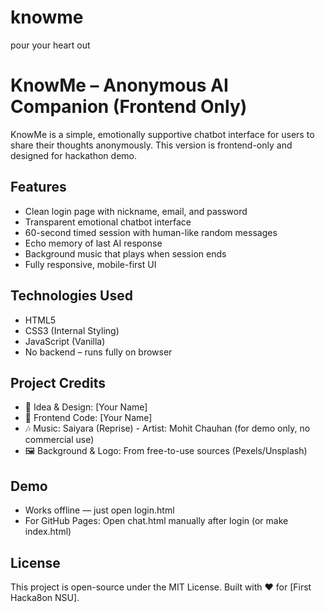 # knowme
pour your heart out
# KnowMe – Anonymous AI Companion (Frontend Only)

KnowMe is a simple, emotionally supportive chatbot interface for users to share their thoughts anonymously. This version is frontend-only and designed for hackathon demo.

## Features

- Clean login page with nickname, email, and password
- Transparent emotional chatbot interface
- 60-second timed session with human-like random messages
- Echo memory of last AI response
- Background music that plays when session ends
- Fully responsive, mobile-first UI

## Technologies Used

- HTML5
- CSS3 (Internal Styling)
- JavaScript (Vanilla)
- No backend – runs fully on browser

## Project Credits

- 🧠 Idea & Design: [Your Name]
- 🎨 Frontend Code: [Your Name]
- 🎶 Music: Saiyara (Reprise) - Artist: Mohit Chauhan (for demo only, no commercial use)
- 🖼 Background & Logo: From free-to-use sources (Pexels/Unsplash)

## Demo

- Works offline — just open login.html
- For GitHub Pages: Open chat.html manually after login (or make index.html)

## License

This project is open-source under the MIT License. Built with ❤ for [First Hacka8on NSU].
